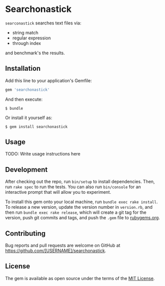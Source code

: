 # Searchonastick

`searconastick` searches text files via:

- string match
- regular expression
- through index

and benchmark's the results.

## Installation

Add this line to your application's Gemfile:

```ruby
gem 'searchonastick'
```

And then execute:

    $ bundle

Or install it yourself as:

    $ gem install searchonastick

## Usage

TODO: Write usage instructions here

## Development

After checking out the repo, run `bin/setup` to install dependencies. Then, run `rake spec` to run the tests. You can also run `bin/console` for an interactive prompt that will allow you to experiment.

To install this gem onto your local machine, run `bundle exec rake install`. To release a new version, update the version number in `version.rb`, and then run `bundle exec rake release`, which will create a git tag for the version, push git commits and tags, and push the `.gem` file to [rubygems.org](https://rubygems.org).

## Contributing

Bug reports and pull requests are welcome on GitHub at https://github.com/[USERNAME]/searchonastick.

## License

The gem is available as open source under the terms of the [MIT License](https://opensource.org/licenses/MIT).
